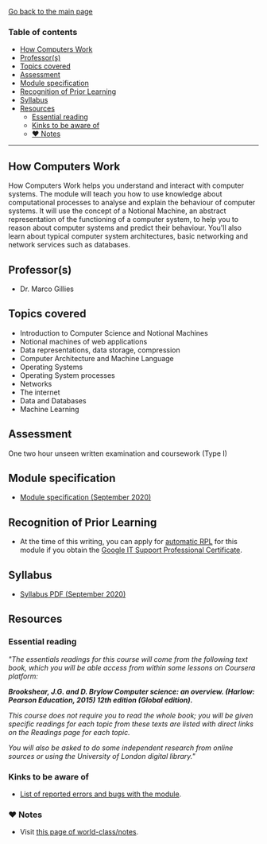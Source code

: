 [Go back to the main page](../../../README.md)

### Table of contents

- [How Computers Work](#how-computers-work)
- [Professor(s)](#professors)
- [Topics covered](#topics-covered)
- [Assessment](#assessment)
- [Module specification](#module-specification)
- [Recognition of Prior Learning](#recognition-of-prior-learning)
- [Syllabus](#syllabus)
- [Resources](#resources)
  - [Essential reading](#essential-reading)
  - [Kinks to be aware of](#kinks-to-be-aware-of)
  - [:heart: Notes](#heart-notes)

---

## How Computers Work

How Computers Work helps you understand and interact with computer
systems. The module will teach you how to use knowledge about
computational processes to analyse and explain the behaviour of computer
systems. It will use the concept of a Notional Machine, an abstract
representation of the functioning of a computer system, to help you to
reason about computer systems and predict their behaviour. You'll also
learn about typical computer system architectures, basic networking and
network services such as databases.

## Professor(s)
- Dr. Marco Gillies

## Topics covered

- Introduction to Computer Science and Notional Machines
- Notional machines of web applications
- Data representations, data storage, compression
- Computer Architecture and Machine Language
- Operating Systems
- Operating System processes
- Networks
- The internet
- Data and Databases
- Machine Learning

## Assessment

One two hour unseen written examination and coursework (Type I)

## Module specification

- [Module specification (September 2020)](https://github.com/world-class/binary-assets/blob/master/modules/module-specification/CM1030_HCW-Module-Spec.pdf)

## Recognition of Prior Learning

- At the time of this writing, you can apply for [automatic RPL](https://london.ac.uk/applications/how-apply/recognition-prior-learning/recognition-and-accreditation-prior-learning-3) for this module if you obtain the [Google IT Support Professional Certificate](https://www.coursera.org/professional-certificates/google-it-support).

## Syllabus

- [Syllabus PDF (September 2020)](https://github.com/world-class/binary-assets/blob/master/modules/syllabi/Syllabus_CM1030_HCW.pdf)

## Resources

### Essential reading

_"The essentials readings for this course will come from the following text book, which you will be able access from within some lessons on Coursera platform:_

_**Brookshear, J.G. and D. Brylow Computer science: an overview. (Harlow: Pearson Education, 2015) 12th edition (Global edition).**_

_This course does not require you to read the whole book; you will be given specific readings for each topic from these texts are listed with direct links on the Readings page for each topic._

_You will also be asked to do some independent research from online sources or using the University of London digital library."_

### Kinks to be aware of

- [List of reported errors and bugs with the module](../../../kinks/level-4/cm-1030-how-computers-work/).

### :heart: Notes

- Visit [this page of world-class/notes](https://github.com/world-class/notes/tree/master/level-4/how-computers-work).
